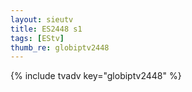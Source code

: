 ```yaml
--- 
layout: sieutv
title: ES2448 s1
tags: [EStv]
thumb_re: globiptv2448
---
```

{% include tvadv key="globiptv2448" %} 
